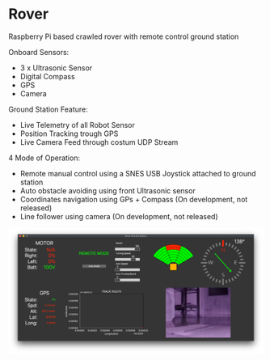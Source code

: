# Rover
Raspberry Pi based crawled rover with remote control ground station 

Onboard Sensors:  
- 3 x Ultrasonic Sensor
- Digital Compass
- GPS
- Camera

Ground Station Feature: 
- Live Telemetry of all Robot Sensor
- Position Tracking trough GPS 
- Live Camera Feed through costum UDP Stream

4 Mode of Operation:
- Remote manual control using a SNES USB Joystick attached to ground station
- Auto obstacle avoiding using front Ultrasonic sensor
- Coordinates navigation using GPs + Compass (On development, not released)
- Line follower using camera (On development, not released)

![Image of Ground Station](https://github.com/MatteoFormentin/Rover/blob/master/dev_file/img/ground_station.jpg)
